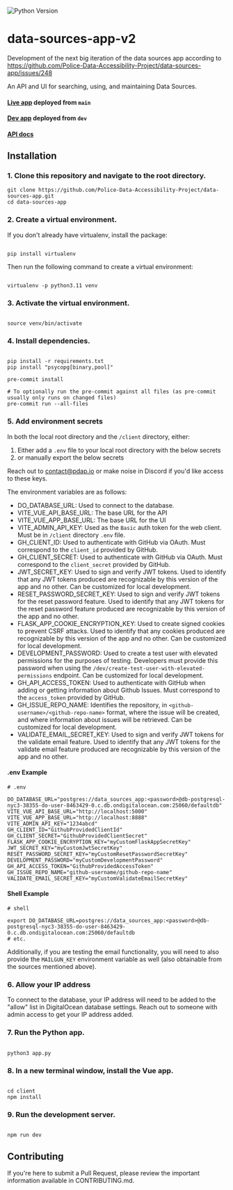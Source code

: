 ![Python Version](https://img.shields.io/badge/python-3.12-blue?style=for-the-badge&logo=python&logoColor=ffdd54)

# data-sources-app-v2

Development of the next big iteration of the data sources app according to https://github.com/Police-Data-Accessibility-Project/data-sources-app/issues/248

An API and UI for searching, using, and maintaining Data Sources. 

#### [Live app](https://data-sources-v2.pdap.io/) deployed from `main`
#### [Dev app](https://data-sources-v2.pdap.dev/) deployed from `dev`
#### [API docs](https://docs.pdap.io/api/introduction)

## Installation

### 1. Clone this repository and navigate to the root directory.

```
git clone https://github.com/Police-Data-Accessibility-Project/data-sources-app.git
cd data-sources-app
```

### 2. Create a virtual environment.

If you don't already have virtualenv, install the package:

```

pip install virtualenv

```

Then run the following command to create a virtual environment:

```

virtualenv -p python3.11 venv

```

### 3. Activate the virtual environment.

```

source venv/bin/activate

```

### 4. Install dependencies.

```

pip install -r requirements.txt
pip install "psycopg[binary,pool]"

pre-commit install

# To optionally run the pre-commit against all files (as pre-commit usually only runs on changed files)
pre-commit run --all-files

```

### 5. Add environment secrets

In both the local root directory and the `/client` directory, either:
1. Either add a `.env` file to your local root directory with the below secrets
2. or manually export the below secrets

Reach out to contact@pdap.io or make noise in Discord if you'd like access to these keys.

The environment variables are as follows:
* DO_DATABASE_URL: Used to connect to the database.
* VITE_VUE_API_BASE_URL: The base URL for the API
* VITE_VUE_APP_BASE_URL: The base URL for the UI
* VITE_ADMIN_API_KEY: Used as the `Basic` auth token for the  web client. Must be in `/client` directory `.env` file.
* GH_CLIENT_ID: Used to authenticate with GitHub via OAuth. Must correspond to the `client_id` provided by GitHub.
* GH_CLIENT_SECRET: Used to authenticate with GitHub via OAuth. Must correspond to the `client_secret` provided by GitHub.
* JWT_SECRET_KEY: Used to sign and verify JWT tokens. Used to identify that any JWT tokens produced are recognizable by this version of the app and no other. Can be customized for local development.
* RESET_PASSWORD_SECRET_KEY: Used to sign and verify JWT tokens for the reset password feature. Used to identify that any JWT tokens for the reset password feature produced are recognizable by this version of the app and no other.
* FLASK_APP_COOKIE_ENCRYPTION_KEY: Used to create signed cookies to prevent CSRF attacks. Used to identify that any cookies produced are recognizable by this version of the app and no other. Can be customized for local development.
* DEVELOPMENT_PASSWORD: Used to create a test user with elevated permissions for the purposes of testing. Developers must provide this password when using the `/dev/create-test-user-with-elevated-permissions` endpoint. Can be customized for local development.
* GH_API_ACCESS_TOKEN: Used to authenticate with GitHub when adding or getting information about Github Issues. Must correspond to the `access_token` provided by GitHub.
* GH_ISSUE_REPO_NAME: Identifies the repository, in `<github-username>/<github-repo-name>` format, where the issue will be created, and where information about issues will be retrieved. Can be customized for local development.
* VALIDATE_EMAIL_SECRET_KEY: Used to sign and verify JWT tokens for the validate email feature. Used to identify that any JWT tokens for the validate email feature produced are recognizable by this version of the app and no other.


#### .env Example
```
# .env

DO_DATABASE_URL="postgres://data_sources_app:<password>@db-postgresql-nyc3-38355-do-user-8463429-0.c.db.ondigitalocean.com:25060/defaultdb"
VITE_VUE_API_BASE_URL="http://localhost:5000"
VITE_VUE_APP_BASE_URL="http://localhost:8888"
VITE_ADMIN_API_KEY="1234abcd"
GH_CLIENT_ID="GithubProvidedClientId"
GH_CLIENT_SECRET="GithubProvidedClientSecret"
FLASK_APP_COOKIE_ENCRYPTION_KEY="myCustomFlaskAppSecretKey"
JWT_SECRET_KEY="myCustomJwtSecretKey"
RESET_PASSWORD_SECRET_KEY="myCustomResetPasswordSecretKey"
DEVELOPMENT_PASSWORD="myCustomDevelopmentPassword"
GH_API_ACCESS_TOKEN="GithubProvidedAccessToken"
GH_ISSUE_REPO_NAME="github-username/github-repo-name"
VALIDATE_EMAIL_SECRET_KEY="myCustomValidateEmailSecretKey"
```

#### Shell Example
```shell
# shell

export DO_DATABASE_URL=postgres://data_sources_app:<password>@db-postgresql-nyc3-38355-do-user-8463429-0.c.db.ondigitalocean.com:25060/defaultdb
# etc.
```
Additionally, if you are testing the email functionality, you will need to also provide the `MAILGUN_KEY` environment variable as well (also obtainable from the sources mentioned above).


### 6. Allow your IP address

To connect to the database, your IP address will need to be added to the "allow" list in DigitalOcean database settings. Reach out to someone with admin access to get your IP address added.

### 7. Run the Python app.

```

python3 app.py

```


### 8. In a new terminal window, install the Vue app.

```

cd client
npm install

```

### 9. Run the development server.

```

npm run dev

```

## Contributing
If you're here to submit a Pull Request, please review the important information available in CONTRIBUTING.md.